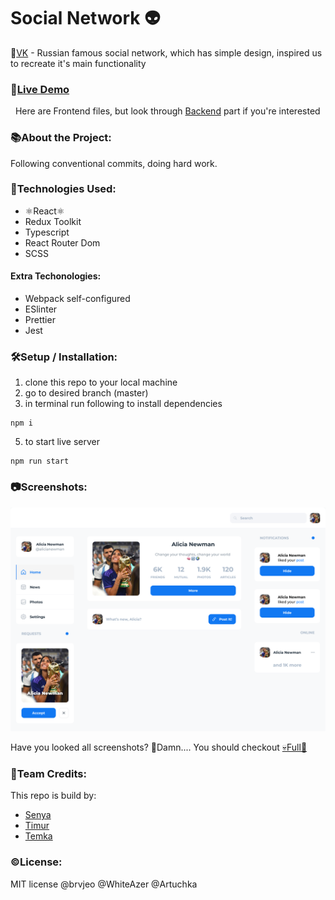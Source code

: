# Social Network 👽

📛[VK](https://www.vk.com/) - Russian famous social network, which has simple design, inspired us to recreate it's main functionality

### 🔗[Live Demo](https://google.com/)

&nbsp;&nbsp;Here are Frontend files, but look through [Backend](https://github.com/Artuchka/social-network-backend) part if you're interested

### 📚About the Project:

Following conventional commits, doing hard work.

### 🧰Technologies Used:

-   ⚛️React⚛️
-   Redux Toolkit
-   Typescript
-   React Router Dom
-   SCSS

#### Extra Techonologies:

-   Webpack self-configured
-   ESlinter
-   Prettier
-   Jest

### 🛠️Setup / Installation:

>

1. clone this repo to your local machine
2. go to desired branch (master)
3. in terminal run following to install dependencies

```
npm i
```

5. to start live server

```
npm run start
```

### 📷Screenshots:

<img src="./image.png" alt="image">

Have you looked all screenshots? 🤯Damn....
You should checkout [💀Full🔗](https://google.com/)

### 📝Team Credits:

This repo is build by:

-   [Senya](https://github.com/brvjeo)
-   [Timur](https://github.com/WhiteAzer)
-   [Temka](https://github.com/Artuchka)

### ©️License:

MIT license @brvjeo @WhiteAzer @Artuchka
